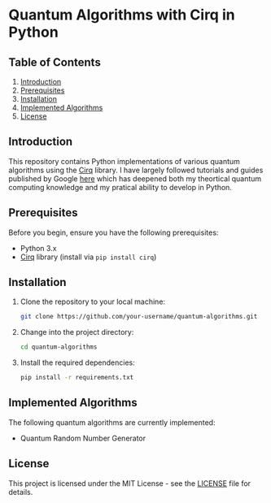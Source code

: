 # Quantum Algorithms with Cirq in Python

## Table of Contents

1. [Introduction](#introduction)
2. [Prerequisites](#prerequisites)
3. [Installation](#installation)
4. [Implemented Algorithms](#implemented-algorithms)
6. [License](#license)

## Introduction

This repository contains Python implementations of various quantum algorithms using the [Cirq](https://quantumai.google/cirq) library. I have largely followed tutorials and guides published by Google [here](https://quantumai.google/cirq/experiments/textbook_algorithms) which has deepened both my theortical quantum computing knowledge and my pratical ability to develop in Python.

## Prerequisites

Before you begin, ensure you have the following prerequisites:

- Python 3.x
- [Cirq](https://quantumai.google/cirq) library (install via `pip install cirq`)

## Installation

1. Clone the repository to your local machine:

   ```bash
   git clone https://github.com/your-username/quantum-algorithms.git
   ```

2. Change into the project directory:

   ```bash
   cd quantum-algorithms
   ```

3. Install the required dependencies:

   ```bash
   pip install -r requirements.txt
   ```

## Implemented Algorithms

The following quantum algorithms are currently implemented:

- Quantum Random Number Generator

## License

This project is licensed under the MIT License - see the [LICENSE](LICENSE) file for details.

